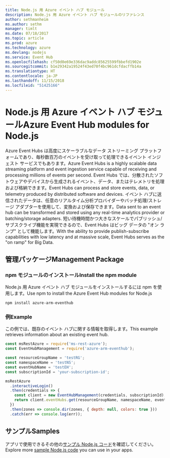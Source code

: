 ```yaml
---
title: Node.js 用 Azure イベント ハブ モジュール
description: Node.js 用 Azure イベント ハブ モジュールのリファレンス
author: sethmanheim
ms.author: sethm
manager: timlt
ms.date: 07/18/2017
ms.topic: article
ms.prod: azure
ms.technology: azure
ms.devlang: nodejs
ms.service: Event Hub
ms.openlocfilehash: cf50d0e69e336dac9addc85625599fbbefd1902e
ms.sourcegitcommit: b1e29342a19524f43ed70f4bc961dcfdacffb14a
ms.translationtype: HT
ms.contentlocale: ja-JP
ms.lasthandoff: 11/15/2018
ms.locfileid: "51425166"
---
```

# <a name="azure-event-hub-modules-for-nodejs"></a><span data-ttu-id="85795-103">Node.js 用 Azure イベント ハブ モジュール</span><span class="sxs-lookup"><span data-stu-id="85795-103">Azure Event Hub modules for Node.js</span></span>

<span data-ttu-id="85795-104">Azure Event Hubs は高度にスケーラブルなデータ ストリーミング プラットフォームであり、毎秒数百万のイベントを受け取って処理できるイベント インジェスト サービスでもあります。</span><span class="sxs-lookup"><span data-stu-id="85795-104">Azure Event Hubs is a highly scalable data streaming platform and event ingestion service capable of receiving and processing millions of events per second.</span></span> <span data-ttu-id="85795-105">Event Hubs では、分散されたソフトウェアやデバイスから生成されるイベント、データ、またはテレメトリを処理および格納できます。</span><span class="sxs-lookup"><span data-stu-id="85795-105">Event Hubs can process and store events, data, or telemetry produced by distributed software and devices.</span></span> <span data-ttu-id="85795-106">イベント ハブに送信されたデータは、任意のリアルタイム分析プロバイダーやバッチ処理/ストレージ アダプターを使用して、変換および保存できます。</span><span class="sxs-lookup"><span data-stu-id="85795-106">Data sent to an event hub can be transformed and stored using any real-time analytics provider or batching/storage adapters.</span></span> <span data-ttu-id="85795-107">短い待機時間かつ大きなスケールでパブリッシュ/サブスクライブ機能を実現できるので、Event Hubs はビッグ データの "オン ランプ" として機能します。</span><span class="sxs-lookup"><span data-stu-id="85795-107">With the ability to provide publish-subscribe capabilities with low latency and at massive scale, Event Hubs serves as the "on ramp" for Big Data.</span></span>

## <a name="management-package"></a><span data-ttu-id="85795-108">管理パッケージ</span><span class="sxs-lookup"><span data-stu-id="85795-108">Management Package</span></span>

### <a name="install-the-npm-module"></a><span data-ttu-id="85795-109">npm モジュールのインストール</span><span class="sxs-lookup"><span data-stu-id="85795-109">Install the npm module</span></span> 

<span data-ttu-id="85795-110">Node.js 用 Azure イベント ハブ モジュールをインストールするには npm を使用します。</span><span class="sxs-lookup"><span data-stu-id="85795-110">Use npm to install the Azure Event Hub modules for Node.js</span></span>

```bash
npm install azure-arm-eventhub
```

### <a name="example"></a><span data-ttu-id="85795-111">例</span><span class="sxs-lookup"><span data-stu-id="85795-111">Example</span></span>

<span data-ttu-id="85795-112">この例では、既存のイベント ハブに関する情報を取得します。</span><span class="sxs-lookup"><span data-stu-id="85795-112">This example retrieves information about an existing event hub.</span></span>

```javascript
const msRestAzure = require('ms-rest-azure');
const EventHubManagement = require('azure-arm-eventhub');

const resourceGroupName = 'testRG';
const namespaceName = 'testNS';
const eventHubName = 'testEH';
const subscriptionId = 'your-subscription-id';

msRestAzure
  .interactiveLogin()
  .then(credentials => {
    const client = new EventHubManagement(credentials, subscriptionId);
    return client.eventHubs.get(resourceGroupName, namespaceName, eventHubName);
  })
  .then(zones => console.dir(zones, { depth: null, colors: true }))
  .catch(err => console.log(err));
```

## <a name="samples"></a><span data-ttu-id="85795-113">サンプル</span><span class="sxs-lookup"><span data-stu-id="85795-113">Samples</span></span>

<span data-ttu-id="85795-114">アプリで使用できるその他の[サンプル Node.js コード](https://azure.microsoft.com/resources/samples/?platform=nodejs)を確認してください。</span><span class="sxs-lookup"><span data-stu-id="85795-114">Explore more [sample Node.js code](https://azure.microsoft.com/resources/samples/?platform=nodejs) you can use in your apps.</span></span>
